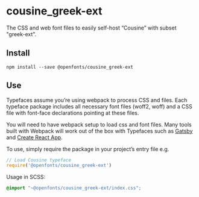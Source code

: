 
# cousine_greek-ext

The CSS and web font files to easily self-host “Cousine” with subset "greek-ext".

## Install

`npm install --save @openfonts/cousine_greek-ext`

## Use

Typefaces assume you’re using webpack to process CSS and files. Each typeface
package includes all necessary font files (woff2, woff) and a CSS file with
font-face declarations pointing at these files.

You will need to have webpack setup to load css and font files. Many tools built
with Webpack will work out of the box with Typefaces such as [Gatsby](https://github.com/gatsbyjs/gatsby)
and [Create React App](https://github.com/facebookincubator/create-react-app).

To use, simply require the package in your project’s entry file e.g.

```javascript
// Load Cousine typeface
require('@openfonts/cousine_greek-ext')
```

Usage in SCSS:
```scss
@import "~@openfonts/cousine_greek-ext/index.css";
```
